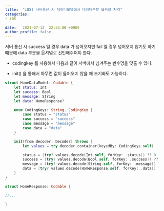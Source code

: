 ```yaml
---
title:  "iOS) 서버통신 시 데이터모델에서 데이터부분 옵셔널 처리"
categories:
- iOS

date:   2021-07-12  22:53:00 +0900
author_profile: false
---
```

서버 통신 시 success 일 경우 data 가 넘어오지만 fail 일 경우 넘어오지 않기도 하기 때문에 data 부분을 옵셔널로 선언해주어야 한다.

- codingkey 를 사용해서 다음과 같이 서버에서 넘겨주는 변수명을 맞출 수 있다.

- init() 을 통해서 아무런 값이 들어오지 않을 때 초기화도 가능하다.
```swift
struct HomeDataModel: Codable {
    let status: Int
    let success: Bool
    let message: String
    let data: HomeResponse?

    enum CodingKeys: String, CodingKey {
        case status = "status"
        case success = "success"
        case message = "message"
        case data = "data"
    }

    init(from decoder: Decoder) throws {
        let values = try decoder.container(keyedBy: CodingKeys.self)

        status = (try? values.decode(Int.self, forKey: .status)) ?? 0
        success = (try? values.decode(Bool.self, forKey: .success)) ?? false
        message = (try? values.decode(String.self, forKey: .message)) ?? ""
        data = (try? values.decode(HomeResponse.self, forKey: .data)) ?? nil
    }
}

struct HomeResponse: Codable {

//...

}
```
